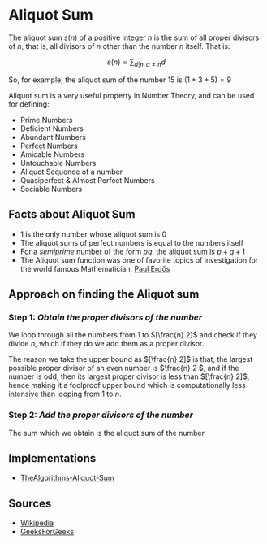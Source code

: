 # Aliquot Sum

The aliquot sum $s(n)$ of a positive integer $n$ is the sum of all proper divisors of $n$, that is, all divisors of $n$ other than the number $n$ itself. That is:

$$ s(n) = \sum_{d | n, d \neq n} {d} $$

So, for example, the aliquot sum of the number $15$ is $(1 + 3 + 5) = 9$

Aliquot sum is a very useful property in Number Theory, and can be used for defining:
- Prime Numbers
- Deficient Numbers
- Abundant Numbers
- Perfect Numbers
- Amicable Numbers
- Untouchable Numbers
- Aliquot Sequence of a number
- Quasiperfect & Almost Perfect Numbers
- Sociable Numbers

## Facts about Aliquot Sum
- 1 is the only number whose aliquot sum is 0
- The aliquot sums of perfect numbers is equal to the numbers itself
- For a [*semiprime*](https://en.wikipedia.org/wiki/Semiprime) number of the form $pq$, the aliquot sum is $p + q + 1$
- The Aliquot sum function was one of favorite topics of investigation for the world famous Mathematician, [Paul Erdős](https://en.wikipedia.org/wiki/Paul_Erd%C5%91s) 

## Approach on finding the Aliquot sum

### Step 1: *Obtain the proper divisors of the number*
We loop through all the numbers from $1$ to $[\frac{n} 2]$ and check if they divide $n$, which if they do we add them as a proper divisor.

The reason we take the upper bound as $[\frac{n} 2]$ is that, the largest possible proper divisor of an even number is $\frac{n} 2 $, and if the number is odd, then its largest proper divisor is less than $[\frac{n} 2]$, hence making it a foolproof upper bound which is computationally less intensive than looping from $1$ to $n$.

### Step 2: *Add the proper divisors of the number*
The sum which we obtain is the aliquot sum of the number

## Implementations
- [TheAlgorithms-Aliquot-Sum](https://the-algorithms.com/algorithm/aliquot-sum)

## Sources
- [Wikipedia](https://en.wikipedia.org/wiki/Aliquot_sum)
- [GeeksForGeeks](https://www.geeksforgeeks.org/aliquot-sum/)
